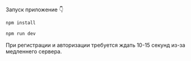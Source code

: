 Запуск приложение 👇

```cmd
npm install
```

```cmd
npm run dev
```

При регистрации и авторизации требуется ждать 10-15 секунд из-за медленнего сервера.